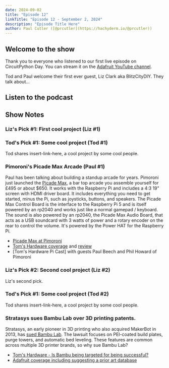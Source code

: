 ```yaml
---
date: 2024-09-02
title: "Episode 12"
linkTitle: "Episode 12 - September 2, 2024"
description: "Episode Title Here"
author: Paul Cutler ([@prcutler](https://hachyderm.io/@prcutler))
---
```


## Welcome to the show

Thank you to everyone who listened to our first live episode on CircuitPython Day. You can stream it on the [Adafruit YouTube channel](https://www.youtube.com/live/uTl1KA2MPxI).

Tod and Paul welcome their first ever guest, Liz Clark aka BlitzCityDIY.  They talk about...

## Listen to the podcast



## Show Notes

### Liz's Pick #1: First cool project (Liz #1)


### Tod's Pick #1: Some cool project (Tod #1)
Tod shares insert-link-here, a cool project by some cool people.

### Pimoroni's Picade Max Arcade (Paul #1)
Paul has been talking about building a standup arcade for years.  Pimoroni just launched the [Picade Max](https://shop.pimoroni.com/products/picade-max?variant=42007494623315), a bar top arcade you assemble yourself for £495 or about $650.  It works with the Raspberry Pi and includes a 4:3 19" screen with HDMI driver board.  It includes everything you need to get started, minus the Pi, such as joysticks, buttons, and speakers.  The Picade Max Control Board is the interface to the Raspberry Pi 5 and is itself powered by an rp2040 and works just like a normal gamepad / keyboard.  The sound is also powered by an rp2040, the Picade Max Audio Board, that acts as a USB soundcard with 3 watts of power and a rotary encoder on the rear to control the volume.  It's powered by the Power HAT for the Raspberry Pi.

 * [Picade Max at Pimoroni](https://shop.pimoroni.com/products/picade-max?variant=42007494623315)
 * [Tom's Hardware coverage](https://www.tomshardware.com/raspberry-pi/raspberry-pi-powered-picade-max-brings-two-player-retro-gaming-to-pimoronis-picade-family) and [review](https://www.tomshardware.com/raspberry-pi/picade-max-review)
 * [Tom's Hardware Pi Cast] with guests Paul Beech and Phil Howard of Pimoroni

### Liz's Pick #2: Second cool project (Liz #2)
Liz's second pick.

### Tod's Pick #1: Some cool project (Tod #2)
Tod shares insert-link-here, a cool project by some cool people.

### Stratasys sues Bambu Lab over 3D printing patents.
Stratasys, an early pioneer in 3D printing who also acquired MakerBot in 2013, has [sued Bambu Lab](https://arstechnica.com/gadgets/2024/08/stratasys-sues-bambu-lab-over-patents-used-widely-by-consumer-3d-printers/). The lawsuit focuses on PEI-coated build plates, purge towers, and automatic bed leveling.  These features are common across multiple 3D printer brands, so why sue Bambu Lab?
* [Tom's Hardware - Is Bambu being targeted for being successful?](https://www.tomshardware.com/3d-printing/weve-always-respected-intellectual-property-bambu-lab-responds-to-3d-printer-patent-lawsuit)
* [Adafruit coverage including suggesting a prior art database](https://blog.adafruit.com/2024/08/13/is-stratasys-a-3d-printing-patent-troll-stratasys-v-bambu-lab/)
